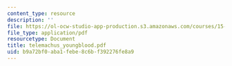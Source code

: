 ```yaml
---
content_type: resource
description: ''
file: https://ol-ocw-studio-app-production.s3.amazonaws.com/courses/15-667-negotiation-and-conflict-management-spring-2001/b9a72bf0aba1febe8c6bf392276fe8a9_telemachus_youngblood.pdf
file_type: application/pdf
resourcetype: Document
title: telemachus_youngblood.pdf
uid: b9a72bf0-aba1-febe-8c6b-f392276fe8a9
---
```

